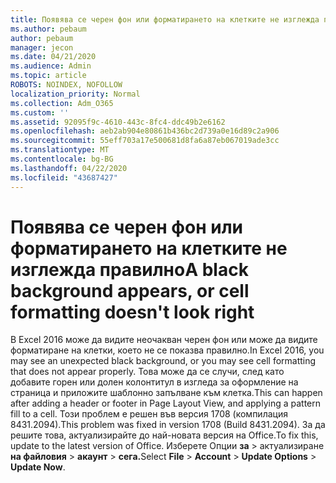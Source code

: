 ```yaml
---
title: Появява се черен фон или форматирането на клетките не изглежда правилно
ms.author: pebaum
author: pebaum
manager: jecon
ms.date: 04/21/2020
ms.audience: Admin
ms.topic: article
ROBOTS: NOINDEX, NOFOLLOW
localization_priority: Normal
ms.collection: Adm_O365
ms.custom: ''
ms.assetid: 92095f9c-4610-443c-8fc4-ddc49b2e6162
ms.openlocfilehash: aeb2ab904e80861b436bc2d739a0e16d89c2a906
ms.sourcegitcommit: 55eff703a17e500681d8fa6a87eb067019ade3cc
ms.translationtype: MT
ms.contentlocale: bg-BG
ms.lasthandoff: 04/22/2020
ms.locfileid: "43687427"
---
```

# <a name="a-black-background-appears-or-cell-formatting-doesnt-look-right"></a><span data-ttu-id="97b20-102">Появява се черен фон или форматирането на клетките не изглежда правилно</span><span class="sxs-lookup"><span data-stu-id="97b20-102">A black background appears, or cell formatting doesn't look right</span></span>

<span data-ttu-id="97b20-103">В Excel 2016 може да видите неочакван черен фон или може да видите форматиране на клетки, което не се показва правилно.</span><span class="sxs-lookup"><span data-stu-id="97b20-103">In Excel 2016, you may see an unexpected black background, or you may see cell formatting that does not appear properly.</span></span> <span data-ttu-id="97b20-104">Това може да се случи, след като добавите горен или долен колонтитул в изгледа за оформление на страница и приложите шаблонно запълване към клетка.</span><span class="sxs-lookup"><span data-stu-id="97b20-104">This can happen after adding a header or footer in Page Layout View, and applying a pattern fill to a cell.</span></span> <span data-ttu-id="97b20-105">Този проблем е решен във версия 1708 (компилация 8431.2094).</span><span class="sxs-lookup"><span data-stu-id="97b20-105">This problem was fixed in version 1708 (Build 8431.2094).</span></span> <span data-ttu-id="97b20-106">За да решите това, актуализирайте до най-новата версия на Office.</span><span class="sxs-lookup"><span data-stu-id="97b20-106">To fix this, update to the latest version of Office.</span></span> <span data-ttu-id="97b20-107">Изберете Опции **за** \> актуализиране **на файловия** \> **акаунт** \> **сега.**</span><span class="sxs-lookup"><span data-stu-id="97b20-107">Select **File** \> **Account** \> **Update Options** \> **Update Now**.</span></span>
  

